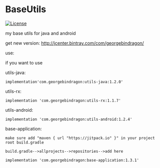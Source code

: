 # BaseUtils

[![License](https://img.shields.io/badge/license-MIT-blue.svg?style=flat)](http://opensource.org/licenses/MIT "Feel free to contribute.")

my base utils for java and android

get new version: http://jcenter.bintray.com/com/georgebindragon/

use:

if you want to use 
 
utils-java: 
 
    implementation'com.georgebindragon:utils-java:1.2.0'

utils-rx:
    
    implementation 'com.georgebindragon:utils-rx:1.1.7'
    
utils-android:

    implementation 'com.georgebindragon:utils-android:1.2.4'


    
base-application:

    make sure add "maven { url "https://jitpack.io" }" in your project root build.gradle
    
    build.gradle-->allprojects-->repositories-->add here
    
    implementation 'com.georgebindragon:base-application:1.3.1'
